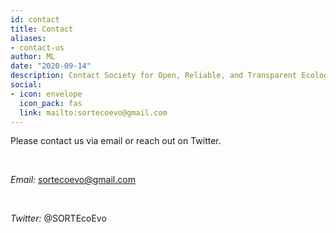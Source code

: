 ```yaml
---
id: contact
title: Contact
aliases:
- contact-us
author: ML
date: "2020-09-14"
description: Contact Society for Open, Reliable, and Transparent Ecology and Evolutionary biology (SORTEE)
social:
- icon: envelope
  icon_pack: fas
  link: mailto:sortecoevo@gmail.com 
---
```


Please contact us via email or reach out on Twitter.   

&nbsp;

*Email:* sortecoevo@gmail.com   

&nbsp;

*Twitter:* @SORTEcoEvo   

&nbsp;